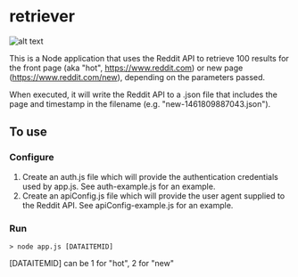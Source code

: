 # retriever 
![alt text](https://travis-ci.org/ryanchappell/uw-ds-350-reddit-retriever.svg?branch=master "build status")

This is a Node application that uses the Reddit API to retrieve 100 results for the front page (aka "hot", https://www.reddit.com) or new page (https://www.reddit.com/new), depending on the parameters passed. 

When executed, it will write the Reddit API to a .json file that includes the page and timestamp in the filename (e.g. "new-1461809887043.json").

## To use

### Configure
1. Create an auth.js file which will provide the authentication credentials used by app.js. See auth-example.js for an example.
2. Create an apiConfig.js file which will provide the user agent supplied to the Reddit API. See apiConfig-example.js for an example.

### Run
```
> node app.js [DATAITEMID]
```
[DATAITEMID] can be 1 for "hot",  2 for "new"
